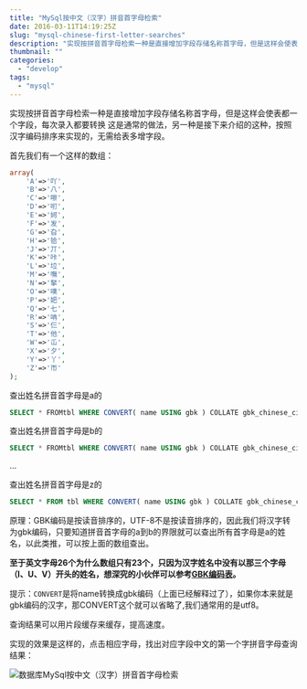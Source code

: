 ```yaml
---
title: "MySql按中文（汉字）拼音首字母检索"
date: 2016-03-11T14:19:25Z
slug: "mysql-chinese-first-letter-searches"
description: "实现按拼音首字母检索一种是直接增加字段存储名称首字母，但是这样会使表都一个字段，每次录入都要转换 这是通常的做法，另一种是接下来介绍的这种，按照汉字编码排序来实现的，无需给表多增字段。"
thumbnail: ""
categories:
  - "develop"
tags:
  - "mysql"
---
```

实现按拼音首字母检索一种是直接增加字段存储名称首字母，但是这样会使表都一个字段，每次录入都要转换 这是通常的做法，另一种是接下来介绍的这种，按照汉字编码排序来实现的，无需给表多增字段。

首先我们有一个这样的数组：

```php
array(
	'A'=>'吖',
	'B'=>'八',
	'C'=>'嚓',
	'D'=>'咑',
	'E'=>'妸',
	'F'=>'发',
	'G'=>'旮',
	'H'=>'铪',
	'J'=>'丌',
	'K'=>'咔',
	'L'=>'垃',
	'M'=>'嘸',
	'N'=>'拏',
	'O'=>'噢',
	'P'=>'妑',
	'Q'=>'七',
	'R'=>'呥',
	'S'=>'仨',
	'T'=>'他',
	'W'=>'屲',
	'X'=>'夕',
	'Y'=>'丫',
	'Z'=>'帀'
);
```

查出姓名拼音首字母是a的

```sql
SELECT * FROMtbl WHERE CONVERT( name USING gbk ) COLLATE gbk_chinese_ci >='吖' AND CONVERT( name USING gbk ) COLLATE gbk_chinese_ci < '八'
```

查出姓名拼音首字母是b的

```sql
SELECT * FROMtbl WHERE CONVERT( name USING gbk ) COLLATE gbk_chinese_ci >='八' AND CONVERT( name USING gbk ) COLLATE gbk_chinese_ci < '嚓'
```

…

查出姓名拼音首字母是z的

```sql
SELECT * FROM tbl WHERE CONVERT( name USING gbk ) COLLATE gbk_chinese_ci >='z'
```

原理：GBK编码是按读音排序的，UTF-8不是按读音排序的，因此我们将汉字转为gbk编码，只要知道拼音首字母的a到b的界限就可以查出所有首字母是a的姓名，以此类推，可以按上面的数组查出。

**至于英文字母26个为什么数组只有23个，只因为汉字姓名中没有以那三个字母（I、U、V）开头的姓名，想深究的小伙伴可以参考[GBK编码表](http://ff.163.com/newflyff/gbk-list/)。**

提示：``CONVERT``是将name转换成gbk编码（上面已经解释过了），如果你本来就是gbk编码的汉字，那CONVERT这个就可以省略了,我们通常用的是utf8。

查询结果可以用片段缓存来缓存，提高速度。

实现的效果是这样的，点击相应字母，找出对应字段中文的第一个字拼音字母查询结果：

![数据库MySql按中文（汉字）拼音首字母检索](/uploads/first-letter-search.png)

